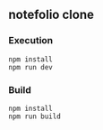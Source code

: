 ## notefolio clone

### Execution

```
npm install
npm run dev
```

### Build

```
npm install
npm run build
```
